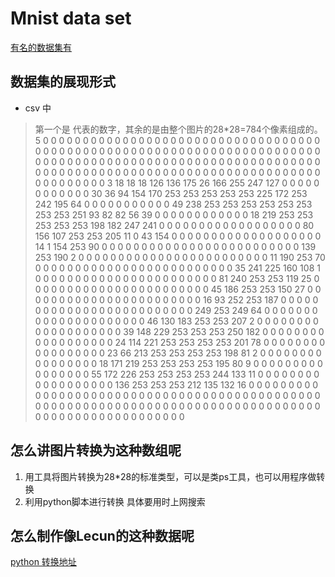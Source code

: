 # Mnist data set
[有名的数据集有](http://yann.lecun.com/exdb/mnist/)   

## 数据集的展现形式
- csv 中  
> 第一个是 代表的数字，其余的是由整个图片的28*28=784个像素组成的。  
5	0	0	0	0	0	0	0	0	0	0	0	0	0	0	0	0	0	0	0	0	0	0	0	0	0	0	0	0	0	0	0	0	0	0	0	0	0	0	0	0	0	0	0	0	0	0	0	0	0	0	0	0	0	0	0	0	0	0	0	0	0	0	0	0	0	0	0	0	0	0	0	0	0	0	0	0	0	0	0	0	0	0	0	0	0	0	0	0	0	0	0	0	0	0	0	0	0	0	0	0	0	0	0	0	0	0	0	0	0	0	0	0	0	0	0	0	0	0	0	0	0	0	0	0	0	0	0	0	0	0	0	0	0	0	0	0	0	0	0	0	0	0	0	0	0	0	0	0	0	0	0	0	3	18	18	18	126	136	175	26	166	255	247	127	0	0	0	0	0	0	0	0	0	0	0	0	30	36	94	154	170	253	253	253	253	253	225	172	253	242	195	64	0	0	0	0	0	0	0	0	0	0	0	49	238	253	253	253	253	253	253	253	253	251	93	82	82	56	39	0	0	0	0	0	0	0	0	0	0	0	0	18	219	253	253	253	253	253	198	182	247	241	0	0	0	0	0	0	0	0	0	0	0	0	0	0	0	0	0	0	80	156	107	253	253	205	11	0	43	154	0	0	0	0	0	0	0	0	0	0	0	0	0	0	0	0	0	0	0	14	1	154	253	90	0	0	0	0	0	0	0	0	0	0	0	0	0	0	0	0	0	0	0	0	0	0	0	0	0	139	253	190	2	0	0	0	0	0	0	0	0	0	0	0	0	0	0	0	0	0	0	0	0	0	0	0	0	11	190	253	70	0	0	0	0	0	0	0	0	0	0	0	0	0	0	0	0	0	0	0	0	0	0	0	0	0	35	241	225	160	108	1	0	0	0	0	0	0	0	0	0	0	0	0	0	0	0	0	0	0	0	0	0	0	0	81	240	253	253	119	25	0	0	0	0	0	0	0	0	0	0	0	0	0	0	0	0	0	0	0	0	0	0	0	45	186	253	253	150	27	0	0	0	0	0	0	0	0	0	0	0	0	0	0	0	0	0	0	0	0	0	0	0	16	93	252	253	187	0	0	0	0	0	0	0	0	0	0	0	0	0	0	0	0	0	0	0	0	0	0	0	0	0	249	253	249	64	0	0	0	0	0	0	0	0	0	0	0	0	0	0	0	0	0	0	0	0	0	46	130	183	253	253	207	2	0	0	0	0	0	0	0	0	0	0	0	0	0	0	0	0	0	0	0	39	148	229	253	253	253	250	182	0	0	0	0	0	0	0	0	0	0	0	0	0	0	0	0	0	0	24	114	221	253	253	253	253	201	78	0	0	0	0	0	0	0	0	0	0	0	0	0	0	0	0	0	23	66	213	253	253	253	253	198	81	2	0	0	0	0	0	0	0	0	0	0	0	0	0	0	0	0	18	171	219	253	253	253	253	195	80	9	0	0	0	0	0	0	0	0	0	0	0	0	0	0	0	0	55	172	226	253	253	253	253	244	133	11	0	0	0	0	0	0	0	0	0	0	0	0	0	0	0	0	0	0	136	253	253	253	212	135	132	16	0	0	0	0	0	0	0	0	0	0	0	0	0	0	0	0	0	0	0	0	0	0	0	0	0	0	0	0	0	0	0	0	0	0	0	0	0	0	0	0	0	0	0	0	0	0	0	0	0	0	0	0	0	0	0	0	0	0	0	0	0	0	0	0	0	0	0	0	0	0	0	0	0	0	0	0	0	0	0	0	0	0	0	0	0	0	0	0	0	0	0	0	0	0	0	0	0	0	0	0

## 怎么讲图片转换为这种数组呢
1. 用工具将图片转换为28*28的标准类型，可以是类ps工具，也可以用程序做转换
2. 利用python脚本进行转换 
具体要用时上网搜索       

## 怎么制作像Lecun的这种数据呢
[python 转换地址](https://github.com/gskielian/JPG-PNG-to-MNIST-NN-Format/blob/master/convert-images-to-mnist-format.py)